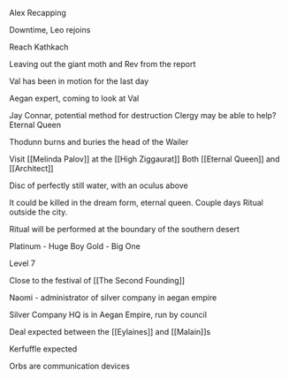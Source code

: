 Alex Recapping

Downtime, Leo rejoins

Reach Kathkach

Leaving out the giant moth and Rev from the report

Val has been in motion for the last day

Aegan expert, coming to look at Val

Jay Connar, potential method for destruction
Clergy may be able to help? Eternal Queen

Thodunn burns and buries the head of the Wailer

Visit [[Melinda Palov]] at the [[High Ziggaurat]]
		Both [[Eternal Queen]] and [[Architect]]

Disc of perfectly still water, with an oculus above

It could be killed in the dream form, eternal queen.
Couple days
Ritual outside the city.

Ritual will be performed at the boundary of the southern desert


Platinum - Huge Boy
Gold - Big One

Level 7

Close to the festival of [[The Second Founding]]

Naomi - administrator of silver company in aegan empire

Silver Company HQ is in Aegan Empire, run by council

Deal expected between the [[Eylaines]] and [[Malain]]s

Kerfuffle expected

Orbs are communication devices

